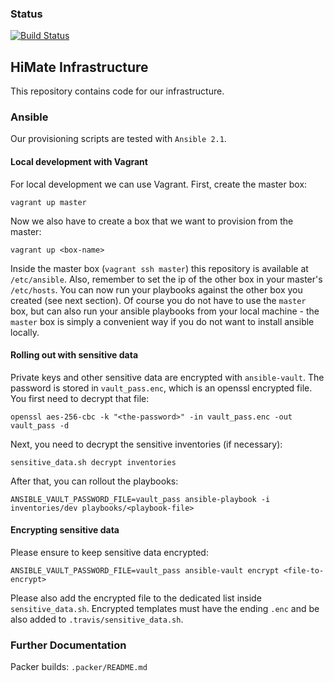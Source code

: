 ### Status
[![Build Status](https://api.travis-ci.org/himate/himate-infrastructure.svg?branch=master)](https://travis-ci.org/himate/himate-infrastructure)



## HiMate Infrastructure

This repository contains code for our infrastructure.

### Ansible

Our provisioning scripts are tested with `Ansible 2.1`.

#### Local development with Vagrant

For local development we can use Vagrant. First, create the master box:

```
vagrant up master
```

Now we also have to create a box that we want to provision from the master:

```
vagrant up <box-name>
```

Inside the master box (`vagrant ssh master`) this repository is available at `/etc/ansible`. 
Also, remember to set the ip of the other box in your master's `/etc/hosts`.
You can now run your playbooks against the other box you created (see next section). 
Of course you do not have to use the `master` box, but can also run your ansible playbooks from your local machine - the `master` box is simply a convenient way if you do not want to install ansible locally.

#### Rolling out with sensitive data

Private keys and other sensitive data are encrypted with `ansible-vault`. The password is stored in `vault_pass.enc`, which is an openssl encrypted file. You first need to decrypt that file:

```
openssl aes-256-cbc -k "<the-password>" -in vault_pass.enc -out vault_pass -d
```

Next, you need to decrypt the sensitive inventories (if necessary):

```
sensitive_data.sh decrypt inventories
```

After that, you can rollout the playbooks:

```
ANSIBLE_VAULT_PASSWORD_FILE=vault_pass ansible-playbook -i inventories/dev playbooks/<playbook-file>
```

#### Encrypting sensitive data

Please ensure to keep sensitive data encrypted:

```
ANSIBLE_VAULT_PASSWORD_FILE=vault_pass ansible-vault encrypt <file-to-encrypt>
```

Please also add the encrypted file to the dedicated list inside `sensitive_data.sh`. 
Encrypted templates must have the ending `.enc` and be also added to `.travis/sensitive_data.sh`.

### Further Documentation

Packer builds: `.packer/README.md` 
